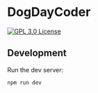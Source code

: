 # DogDayCoder

[![GPL 3.0 License][license-badge]][license]

<!-- prettier-ignore-start -->
[license-badge]: https://img.shields.io/badge/license-GPL%203.0%20License-blue.svg
[license]: LICENSE.md
<!-- prettier-ignore-end -->

## Development

Run the dev server:

```shellscript
npm run dev
```
